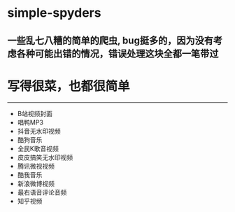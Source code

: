 # simple-spyders
一些乱七八糟的简单的爬虫, bug挺多的，因为没有考虑各种可能出错的情况，错误处理这块全都一笔带过
---
# 写得很菜，也都很简单
---
* B站视频封面
* 唱鸭MP3
* 抖音无水印视频
* 酷狗音乐
* 全民K歌音视频
* 皮皮搞笑无水印视频
* 腾讯微视视频
* 酷我音乐
* 新浪微博视频
* 最右语音评论音频
* 知乎视频
